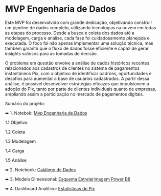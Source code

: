 # MVP Engenharia de Dados

Este MVP foi desenvolvido com grande dedicação, objetivando construir um pipeline de dados completo, utilizando tecnologias na nuvem em todas as etapas do processo. Desde a busca e coleta dos dados até a modelagem, carga e análise, cada fase foi cuidadosamente planejada e executada.
O foco foi não apenas implementar uma solução técnica, mas também garantir que o fluxo de dados fosse eficiente e capaz de gerar insights valiosos para as tomadas de decisão.

O problema em questão envolve a análise de dados históricos recentes relacionados aos cadastros de clientes no sistema de pagamentos instantâneos Pix, com o objetivo de identificar padrões, oportunidades e desafios para aumentar a base de usuários cadastrados. A partir dessa análise, é possível desenvolver estratégias eficazes que impulsionem a adoção do Pix, tanto por parte de clientes individuais quanto de empresas, ampliando assim a participação no mercado de pagamentos digitais.

Sumário do projeto: 

➡ 1. Notebok: [Mvp Engenharia de Dados](https://github.com/pedrolira10/MVP-Engenharia-de-Dados/blob/main/Mvp%20Engenharia%20de%20Dados.ipynb)

1.1 Objetivo 

1.2 Coleta 

1.3 Modelagem 

1.4 Carga 

1.5 Análise

➡ 2. Notebook: [Catálogo de Dados](https://github.com/pedrolira10/MVP-Engenharia-de-Dados/blob/main/Mvp%20Cat%C3%A1logo%20de%20Dados.ipynb)

➡ 3. Modelo Dimensional: [Esquema Estrela(Imagem Power BI)](https://github.com/pedrolira10/MVP-Engenharia-de-Dados/blob/main/Esquema%20Estrela.png)

➡ 4. Dashboard Analítico: [Estatísticas do Pix](https://github.com/pedrolira10/MVP-Engenharia-de-Dados/blob/main/Dashboard%20Anal%C3%ADtico.png)

